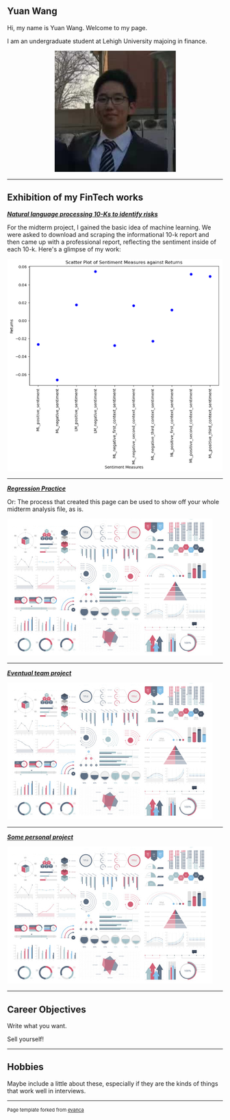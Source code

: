 ## Yuan Wang

Hi, my name is Yuan Wang. Welcome to my page.

I am an undergraduate student at Lehigh University majoing in finance.

<!-- Upload your own photo and change the path -->

<p style="text-align:center;">
  <img src="images/Pfp.jpg">
</p>

---

## Exhibition of my FinTech works

<!-- You can link to other websites, PDFs in this repo, and other pages in this repo -->

_**[Natural language processing 10-Ks to identify risks](report.md)**_

For the midterm project, I gained the basic idea of machine learning. We were asked to download and scraping the informational 10-k report and then came up with a professional report, reflecting the sentiment inside of each 10-k. Here's a glimpse of my work:

<img src="images/972de6d2f61313c954ae23bd45b6daf.png"/>

---

_**[Regression Practice](Regression_practice)**_

Or: The process that created this page can be used to show off your whole midterm analysis file, as is.

<img src="images/dummy_thumbnail.jpg?raw=true"/>

---

_**[Eventual team project](https://donbowen.github.io/teamproject/)**_

<img src="images/dummy_thumbnail.jpg?raw=true"/>

---

_**[Some personal project](/pdf/sample_presentation.pdf)**_

<img src="images/dummy_thumbnail.jpg?raw=true"/>

---

## Career Objectives

Write what you want. 

Sell yourself!

---

## Hobbies

Maybe include a little about these, especially if they are the kinds of things that work well in interviews.

---
<p style="font-size:11px">Page template forked from <a href="https://github.com/evanca/quick-portfolio">evanca</a></p>
<!-- Remove above link if you don't want to attibute -->
